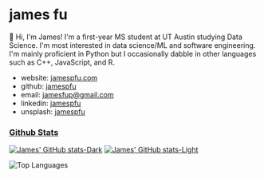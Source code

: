 # james fu

👋 Hi, I'm James! I'm a first-year MS student at UT Austin studying Data Science. I'm most interested in data science/ML and software engineering. I'm mainly proficient in Python but I occasionally dabble in other languages such as C++, JavaScript, and R.

* website: [jamespfu.com](https://jamespfu.com)
* github: [jamespfu](#)
* email: [jamesfup@gmail.com](mialto:jamesfup@gmail.com)
* linkedin: [jamespfu](https://www.linkedin.com/in/jamespfu/)
* unsplash: [jamespfu](https://unsplash.com/@jamespfu)


### [Github Stats](https://github.com/jamespfu/#-github_stats)

[![James' GitHub stats-Dark](https://github-readme-stats.vercel.app/api?username=jamespfu&show_icons=true&theme=material-palenight#gh-dark-mode-only)](https://github.com/anuraghazra/github-readme-stats#gh-dark-mode-only)
[![James' GitHub stats-Light](https://github-readme-stats.vercel.app/api?username=jamespfu&show_icons=true&theme=buefy#gh-light-mode-only)](https://github.com/anuraghazra/github-readme-stats#gh-light-mode-only)

<!-- Add Dark mode support for Top Langs -->
<picture>
  <source
    srcset="https://github-readme-stats.vercel.app/api/top-langs/?username=jamespfu&layout=compact&theme=material-palenight"
    media="(prefers-color-scheme: dark)"
  />
  <source
    srcset="https://github-readme-stats.vercel.app/api/top-langs/?username=jamespfu&layout=compact&theme=buefy"
    media="(prefers-color-scheme: light), (prefers-color-scheme: no-preference)"
  />
  <img src="https://github-readme-stats.vercel.app/api/top-langs/?username=anuraghazra" alt="Top Languages" />
</picture>
